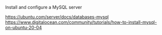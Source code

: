 Install and configure a MySQL server

https://ubuntu.com/server/docs/databases-mysql
https://www.digitalocean.com/community/tutorials/how-to-install-mysql-on-ubuntu-20-04
